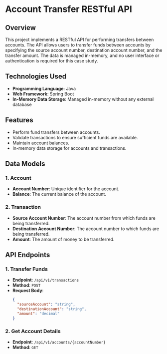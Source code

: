 # Account Transfer RESTful API

## Overview

This project implements a RESTful API for performing transfers between accounts. The API allows users to transfer funds between accounts by specifying the source account number, destination account number, and the transfer amount. The data is managed in-memory, and no user interface or authentication is required for this case study.

## Technologies Used

- **Programming Language**: Java
- **Web Framework**: Spring Boot 
- **In-Memory Data Storage**: Managed in-memory without any external database

## Features

- Perform fund transfers between accounts.
- Validate transactions to ensure sufficient funds are available.
- Maintain account balances.
- In-memory data storage for accounts and transactions.


## Data Models

### 1. Account

- **Account Number**: Unique identifier for the account.
- **Balance**: The current balance of the account.

### 2. Transaction

- **Source Account Number**: The account number from which funds are being transferred.
- **Destination Account Number**: The account number to which funds are being transferred.
- **Amount**: The amount of money to be transferred.

## API Endpoints

### 1. Transfer Funds

- **Endpoint**: `/api/v1/transactions`
- **Method**: `POST`
- **Request Body**:
  ```json
  {
    "sourceAccount": "string",
    "destinationAccount": "string",
    "amount": "decimal"
  }
### 2. Get Account Details

- **Endpoint**: `/api/v1/accounts/{accountNumber}`
- **Method**: `GET`


